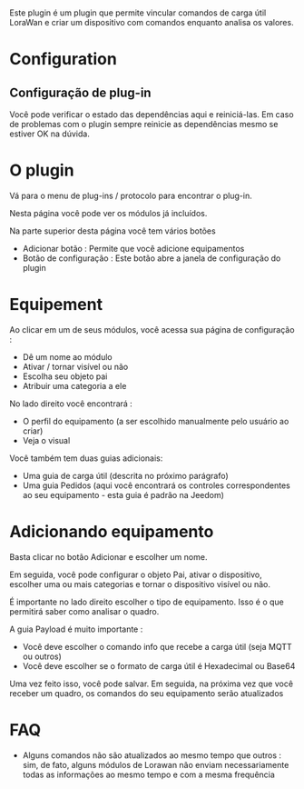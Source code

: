 # 

Este plugin é um plugin que permite vincular comandos de carga útil LoraWan e criar um dispositivo com comandos enquanto analisa os valores.

# Configuration

## Configuração de plug-in

Você pode verificar o estado das dependências aqui e reiniciá-las. Em caso de problemas com o plugin sempre reinicie as dependências mesmo se estiver OK na dúvida.


# O plugin

Vá para o menu de plug-ins / protocolo para encontrar o plug-in.

Nesta página você pode ver os módulos já incluídos.

Na parte superior desta página você tem vários botões

-   Adicionar botão : Permite que você adicione equipamentos
-   Botão de configuração : Este botão abre a janela de configuração do plugin

# Equipement

Ao clicar em um de seus módulos, você acessa sua página de configuração :

-   Dê um nome ao módulo
-   Ativar / tornar visível ou não
-   Escolha seu objeto pai
-   Atribuir uma categoria a ele

No lado direito você encontrará :

-   O perfil do equipamento (a ser escolhido manualmente pelo usuário ao criar)
-   Veja o visual

Você também tem duas guias adicionais:

-   Uma guia de carga útil (descrita no próximo parágrafo)
-   Uma guia Pedidos (aqui você encontrará os controles correspondentes ao seu equipamento - esta guia é padrão na Jeedom)

# Adicionando equipamento

Basta clicar no botão Adicionar e escolher um nome.

Em seguida, você pode configurar o objeto Pai, ativar o dispositivo, escolher uma ou mais categorias e tornar o dispositivo visível ou não.

É importante no lado direito escolher o tipo de equipamento. Isso é o que permitirá saber como analisar o quadro.

A guia Payload é muito importante :

-   Você deve escolher o comando info que recebe a carga útil (seja MQTT ou outros)
-   Você deve escolher se o formato de carga útil é Hexadecimal ou Base64


Uma vez feito isso, você pode salvar. Em seguida, na próxima vez que você receber um quadro, os comandos do seu equipamento serão atualizados


# FAQ

-   Alguns comandos não são atualizados ao mesmo tempo que outros : sim, de fato, alguns módulos de Lorawan não enviam necessariamente todas as informações ao mesmo tempo e com a mesma frequência



